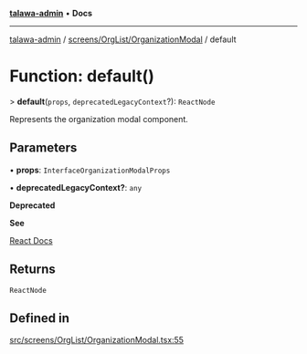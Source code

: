 [**talawa-admin**](../../../../README.md) • **Docs**

***

[talawa-admin](../../../../modules.md) / [screens/OrgList/OrganizationModal](../README.md) / default

# Function: default()

\> **default**(`props`, `deprecatedLegacyContext`?): `ReactNode`

Represents the organization modal component.

## Parameters

• **props**: `InterfaceOrganizationModalProps`

• **deprecatedLegacyContext?**: `any`

**Deprecated**

**See**

[React Docs](https://legacy.reactjs.org/docs/legacy-context.html#referencing-context-in-lifecycle-methods)

## Returns

`ReactNode`

## Defined in

[src/screens/OrgList/OrganizationModal.tsx:55](https://github.com/PalisadoesFoundation/talawa-admin/blob/084ac7e92dede9766b77e75cf296f40165965140/src/screens/OrgList/OrganizationModal.tsx#L55)
